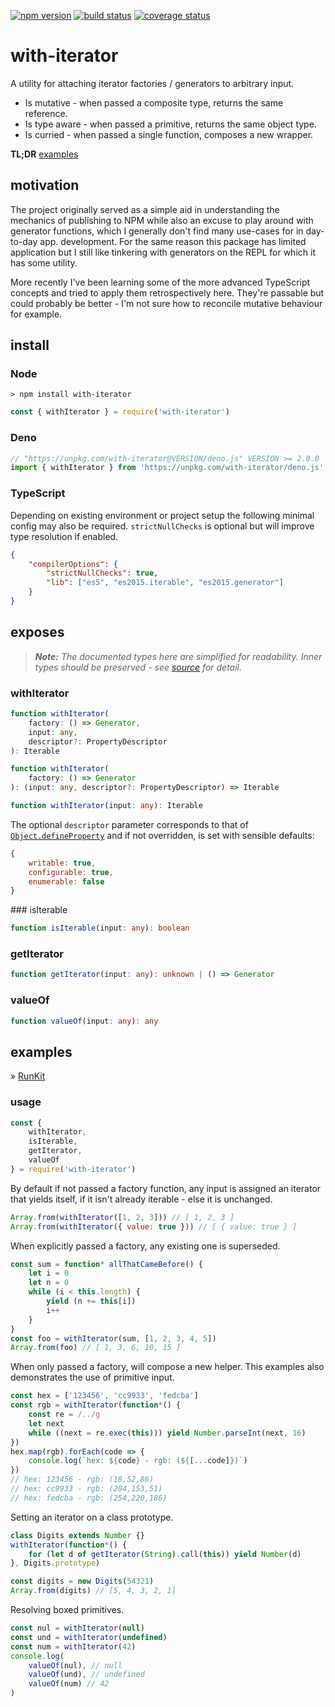 [![npm version][img:npm-version]][repo:package]
[![build status][img:repo-status]][repo:status]
[![coverage status][img:coveralls]][ext:coveralls]

# with-iterator

A utility for attaching iterator factories / generators to arbitrary input.

-   Is mutative - when passed a composite type, returns the same reference.
-   Is type aware - when passed a primitive, returns the same object type.
-   Is curried - when passed a single function, composes a new wrapper.

**TL;DR** [examples](#examples)

## motivation

The project originally served as a simple aid in understanding the mechanics of
publishing to NPM while also an excuse to play around with generator functions,
which I generally don't find many use-cases for in day-to-day app. development.
For the same reason this package has limited application but I still like
tinkering with generators on the REPL for which it has some utility.

More recently I've been learning some of the more advanced TypeScript concepts
and tried to apply them retrospectively here. They're passable but could probably
be better - I'm not sure how to reconcile mutative behaviour for example.

## install

### Node

```none
> npm install with-iterator
```

```js
const { withIterator } = require('with-iterator')
```

### Deno

```typescript
// "https://unpkg.com/with-iterator@VERSION/deno.js" VERSION >= 2.0.0
import { withIterator } from 'https://unpkg.com/with-iterator/deno.js'
```

### TypeScript

Depending on existing environment or project setup the following minimal
config may also be required. `strictNullChecks` is optional but will
improve type resolution if enabled.

```json
{
	"compilerOptions": {
		"strictNullChecks": true,
		"lib": ["es5", "es2015.iterable", "es2015.generator"]
	}
}
```

## exposes

> **_Note:_** _The documented types here are simplified for readability.
> Inner types should be preserved - see [source][repo:types] for detail._

### withIterator

```typescript
function withIterator(
	factory: () => Generator,
	input: any,
	descriptor?: PropertyDescriptor
): Iterable
```

```typescript
function withIterator(
	factory: () => Generator
): (input: any, descriptor?: PropertyDescriptor) => Iterable
```

```typescript
function withIterator(input: any): Iterable
```

The optional `descriptor` parameter corresponds to that of
[`Object.defineProperty`][ext:defineproperty] and if not overridden, is
set with sensible defaults:

```js
{
    writable: true,
    configurable: true,
    enumerable: false
}
```

### isIterable

```typescript
function isIterable(input: any): boolean
```

### getIterator

```typescript
function getIterator(input: any): unknown | () => Generator
```

### valueOf

```typescript
function valueOf(input: any): any
```

## examples

» [RunKit][repo:examples]

### usage

```js
const {
	withIterator,
	isIterable,
	getIterator,
	valueOf
} = require('with-iterator')
```

By default if not passed a factory function, any input is assigned
an iterator that yields itself, if it isn't already iterable - else
it is unchanged.

```js
Array.from(withIterator([1, 2, 3])) // [ 1, 2, 3 ]
Array.from(withIterator({ value: true })) // [ { value: true } ]
```

When explicitly passed a factory, any existing one is superseded.

```js
const sum = function* allThatCameBefore() {
	let i = 0
	let n = 0
	while (i < this.length) {
		yield (n += this[i])
		i++
	}
}
const foo = withIterator(sum, [1, 2, 3, 4, 5])
Array.from(foo) // [ 1, 3, 6, 10, 15 ]
```

When only passed a factory, will compose a new helper. This
examples also demonstrates the use of primitive input.

```js
const hex = ['123456', 'cc9933', 'fedcba']
const rgb = withIterator(function*() {
	const re = /../g
	let next
	while ((next = re.exec(this))) yield Number.parseInt(next, 16)
})
hex.map(rgb).forEach(code => {
	console.log(`hex: ${code} - rgb: (${[...code]})`)
})
// hex: 123456 - rgb: (18,52,86)
// hex: cc9933 - rgb: (204,153,51)
// hex: fedcba - rgb: (254,220,186)
```

Setting an iterator on a class prototype.

```js
class Digits extends Number {}
withIterator(function*() {
	for (let d of getIterator(String).call(this)) yield Number(d)
}, Digits.prototype)

const digits = new Digits(54321)
Array.from(digits) // [5, 4, 3, 2, 1]
```

Resolving boxed primitives.

```js
const nul = withIterator(null)
const und = withIterator(undefined)
const num = withIterator(42)
console.log(
	valueOf(nul), // null
	valueOf(und), // undefined
	valueOf(num) // 42
)
```

[repo:status]: https://travis-ci.org/mylesj/with-iterator
[repo:package]: https://www.npmjs.com/package/with-iterator
[repo:examples]: https://runkit.com/mylesj/with-iterator/2.0.0
[repo:types]: https://github.com/mylesj/with-iterator/blob/master/types.d.ts
[ext:defineproperty]: https://developer.mozilla.org/en-US/docs/Web/JavaScript/Reference/Global_Objects/Object/defineProperty
[ext:coveralls]: https://coveralls.io/github/mylesj/with-iterator?branch=master
[img:repo-status]: https://travis-ci.org/mylesj/with-iterator.svg?branch=master
[img:npm-version]: https://badgen.net/npm/v/with-iterator
[img:coveralls]: https://coveralls.io/repos/github/mylesj/with-iterator/badge.svg?branch=master
